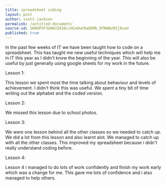 ```yaml
---
title: spreadsheet coding
layout: post
author: scott.jackson
permalink: /untitled-document/
source-id: 1H9UP5F3U6WJ2838ccHCeOwCRaEKMb_RfRWQzRZj9uxU
published: true
---
```

In the past few weeks of IT we have been taught how to code on a spreadsheet. This has taught me new useful techniques which will help me in IT this year as I didn't know the beginning of the year. This will also be useful by just generally using google sheets for my work in the future.

Lesson 1:

This lesson we spent most the time talking about behaviour and levels of  achievement. I didn't think this was useful. We spent a tiny bit of time writing out the alphabet and the coded version.

Lesson 2:

We missed this lesson due to school photos.

Lesson 3:

We were one lesson behind all the other classes so we needed to catch up. We did a lot from this lesson and also learnt alot. We managed to catch up with all the other classes. This improved my spreadsheet because i didn't really understand coding before.

Lesson 4:

Lesson 4 i managed to do lots of work confidently and finish my work early which was a change for me. This gave me lots of confidence and i also managed to help others.

